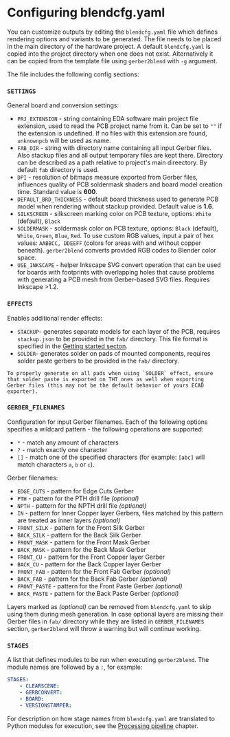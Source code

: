 # Configuring blendcfg.yaml

You can customize outputs by editing the `blendcfg.yaml` file which defines rendering options and variants to be generated. 
The file needs to be placed in the main directory of the hardware project.
A default `blendcfg.yaml` is copied into the project directory when one does not exist.
Alternatively it can be copied from the template file using `gerber2blend` with `-g` argument.

The file includes the following config sections:

### `SETTINGS`
General board and conversion settings:
* `PRJ_EXTENSION` - string containing EDA software main project file extension, used to read the PCB project name from it. Can be set to `""` if the extension is undefined. If no files with this extension are found, `unknownpcb` will be used as name. 
* `FAB_DIR` - string with directory name containing all input Gerber files. Also stackup files and all output temporary files are kept there. Directory can be described as a path relative to project's main direectory. By default `fab` directory is used.
* `DPI` - resolution of bitmaps measure exported from Gerber files, influences quality of PCB soldermask shaders and board model creation time. Standard value is **600**. 
* `DEFAULT_BRD_THICKNESS` - default board thickness used to generate PCB model when rendering without stackup provided. Default value is **1.6**.
* `SILKSCREEN` - silkscreen marking color on PCB texture, options: `White` (default), `Black`
* `SOLDERMASK` - soldermask color on PCB texture, options: `Black` (default), `White`, `Green`, `Blue`, `Red`. To use custom RGB values, input a pair of hex values: `AABBCC, DDEEFF` (colors for areas with and without copper beneath). `gerber2blend` converts provided RGB codes to Blender color space.
* `USE_INKSCAPE` - helper Inkscape SVG convert operation that can be used for boards with footprints with overlapping holes that cause problems with generating a PCB mesh from Gerber-based SVG files. Requires Inkscape >1.2.

### `EFFECTS`
Enables additional render effects:
* `STACKUP`- generates separate models for each layer of the PCB, requires `stackup.json` to be provided in the `fab/` directory. This file format is specified in the [Getting started secton](quickstart.md#stackup-format).
* `SOLDER`- generates solder on pads of mounted components, requires solder paste gerbers to be provided in the `fab/` directory.

```{note}
To properly generate on all pads when using `SOLDER` effect, ensure that solder paste is exported on THT ones as well when exporting Gerber files (this may not be the default behavior of yours ECAD exporter).
```

### `GERBER_FILENAMES`

Configuration for input Gerber filenames.
Each of the following options specifies a wildcard pattern - the following operations are supported:
- `*` - match any amount of characters
- `?` - match exactly one character
- `[]` - match one of the specified characters (for example: `[abc]` will match characters `a`, `b` or `c`).

Gerber filenames:
* `EDGE_CUTS` - pattern for Edge Cuts Gerber
* `PTH` - pattern for the PTH drill file _(optional)_
* `NPTH` - pattern for the NPTH drill file _(optional)_
* `IN` - pattern for Inner Copper layer Gerbers, files matched by this pattern are treated as inner layers _(optional)_
* `FRONT_SILK` - pattern for the Front Silk Gerber
* `BACK_SILK` - pattern for the Back Silk Gerber
* `FRONT_MASK` - pattern for the Front Mask Gerber
* `BACK_MASK` - pattern for the Back Mask Gerber
* `FRONT_CU` - pattern for the Front Copper layer Gerber
* `BACK_CU` - pattern for the Back Copper layer Gerber
* `FRONT_FAB` - pattern for the Front Fab Gerber _(optional)_
* `BACK_FAB` - pattern for the Back Fab Gerber _(optional)_
* `FRONT_PASTE` - pattern for the Front Paste Gerber _(optional)_
* `BACK_PASTE` - pattern for the Back Paste Gerber _(optional)_

Layers marked as _(optional)_ can be removed from `blendcfg.yaml` to skip using them during mesh generation. In case optional layers are missing their Gerber files in `fab/` directory while they are listed in `GERBER_FILENAMES` section, `gerber2blend` will throw a warning but will continue working.

### `STAGES`
A list that defines modules to be run when executing `gerber2blend`.
The module names are followed by a `:`, for example:

```yaml
STAGES:
    - CLEARSCENE:
    - GERBCONVERT:
    - BOARD:
    - VERSIONSTAMPER:
```

For description on how stage names from `blendcfg.yaml` are translated to Python modules for execution, see the [Processing pipeline](pipeline.md) chapter.
